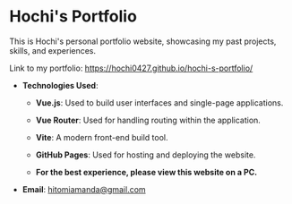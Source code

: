 # Hochi's Portfolio
This is Hochi's personal portfolio website, showcasing my past projects, skills, and experiences.

Link to my portfolio: https://hochi0427.github.io/hochi-s-portfolio/

- **Technologies Used**:
  - **Vue.js**: Used to build user interfaces and single-page applications.
  - **Vue Router**: Used for handling routing within the application.
  - **Vite**: A modern front-end build tool.
  - **GitHub Pages**: Used for hosting and deploying the website.

  - **For the best experience, please view this website on a PC.**

- **Email**: hitomiamanda@gmail.com
